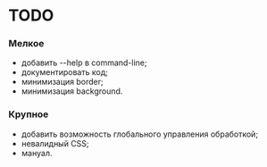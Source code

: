 # TODO

### Мелкое

* добавить --help в command-line;
* документировать код;
* минимизация border;
* минимизация background.

### Крупное

* добавить возможность глобального управления обработкой;
* невалидный CSS;
* мануал.
